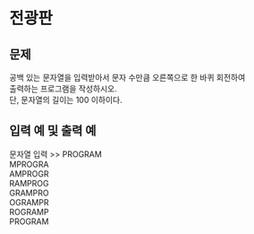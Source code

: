 # 전광판
## 문제
공백 있는 문자열을 입력받아서 문자 수만큼 오른쪽으로 한 바퀴 회전하여  
출력하는 프로그램을 작성하시오.  
단, 문자열의 길이는 100 이하이다.

## 입력 예 및 출력 예
문자열 입력 >> PROGRAM  
MPROGRA  
AMPROGR  
RAMPROG  
GRAMPRO  
OGRAMPR  
ROGRAMP  
PROGRAM  